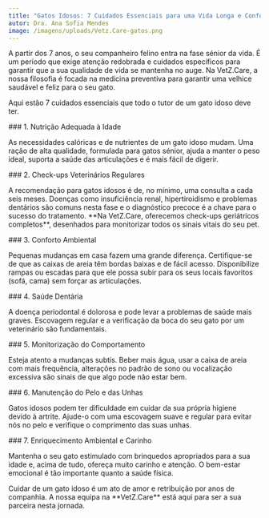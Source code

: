 ```yaml
---
title: "Gatos Idosos: 7 Cuidados Essenciais para uma Vida Longa e Confortável"
autor: Dra. Ana Sofia Mendes
image: /imagens/uploads/Vetz.Care-gatos.png
---
```

A partir dos 7 anos, o seu companheiro felino entra na fase sénior da vida. É um período que exige atenção redobrada e cuidados específicos para garantir que a sua qualidade de vida se mantenha no auge. Na VetZ.Care, a nossa filosofia é focada na medicina preventiva para garantir uma velhice saudável e feliz para o seu gato.



Aqui estão 7 cuidados essenciais que todo o tutor de um gato idoso deve ter.



\### 1. Nutrição Adequada à Idade

As necessidades calóricas e de nutrientes de um gato idoso mudam. Uma ração de alta qualidade, formulada para gatos sénior, ajuda a manter o peso ideal, suporta a saúde das articulações e é mais fácil de digerir.



\### 2. Check-ups Veterinários Regulares

A recomendação para gatos idosos é de, no mínimo, uma consulta a cada seis meses. Doenças como insuficiência renal, hipertiroidismo e problemas dentários são comuns nesta fase e o diagnóstico precoce é a chave para o sucesso do tratamento. \*\*Na VetZ.Care, oferecemos check-ups geriátricos completos\*\*, desenhados para monitorizar todos os sinais vitais do seu pet.



\### 3. Conforto Ambiental

Pequenas mudanças em casa fazem uma grande diferença. Certifique-se de que as caixas de areia têm bordas baixas e de fácil acesso. Disponibilize rampas ou escadas para que ele possa subir para os seus locais favoritos (sofá, cama) sem forçar as articulações.



\### 4. Saúde Dentária

A doença periodontal é dolorosa e pode levar a problemas de saúde mais graves. Escovagem regular e a verificação da boca do seu gato por um veterinário são fundamentais.



\### 5. Monitorização do Comportamento

Esteja atento a mudanças subtis. Beber mais água, usar a caixa de areia com mais frequência, alterações no padrão de sono ou vocalização excessiva são sinais de que algo pode não estar bem.



\### 6. Manutenção do Pelo e das Unhas

Gatos idosos podem ter dificuldade em cuidar da sua própria higiene devido à artrite. Ajude-o com uma escovagem suave e regular para evitar nós no pelo e verifique o comprimento das suas unhas.



\### 7. Enriquecimento Ambiental e Carinho

Mantenha o seu gato estimulado com brinquedos apropriados para a sua idade e, acima de tudo, ofereça muito carinho e atenção. O bem-estar emocional é tão importante quanto a saúde física.



Cuidar de um gato idoso é um ato de amor e retribuição por anos de companhia. A nossa equipa na \*\*VetZ.Care\*\* está aqui para ser a sua parceira nesta jornada.
